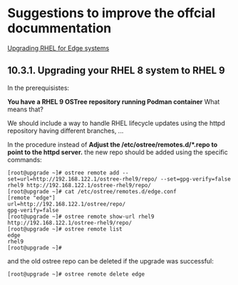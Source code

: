 # Suggestions to improve the offcial docummentation

[Upgrading RHEL for Edge systems](https://access.redhat.com/documentation/en-us/red_hat_enterprise_linux/9/html-single/composing_installing_and_managing_rhel_for_edge_images/index#upgrading_rhel_for_edge_systems)

## 10.3.1. Upgrading your RHEL 8 system to RHEL 9

In the prerequisistes:

**You have a RHEL 9 OSTree repository running Podman container** What means that?

We should include a way to handle RHEL lifecycle updates using the httpd repository having different branches, ...

In the procedure instead of **Adjust the /etc/ostree/remotes.d/*.repo to point to the httpd server.** the new repo should be added using the specific commands:

```
[root@upgrade ~]# ostree remote add --set=url=http://192.168.122.1/ostree-rhel9/repo/ --set=gpg-verify=false rhel9 http://192.168.122.1/ostree-rhel9/repo/
[root@upgrade ~]# cat /etc/ostree/remotes.d/edge.conf 
[remote "edge"]
url=http://192.168.122.1/ostree/repo/
gpg-verify=false
[root@upgrade ~]# ostree remote show-url rhel9
http://192.168.122.1/ostree-rhel9/repo/
[root@upgrade ~]# ostree remote list
edge
rhel9
[root@upgrade ~]#
```

and the old ostree repo can be deleted if the upgrade was successful:

```
[root@upgrade ~]# ostree remote delete edge
```